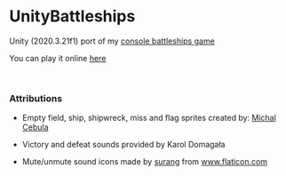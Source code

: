 # UnityBattleships

Unity (2020.3.21f1) port of my [console battleships game](https://github.com/exostin/ConsoleBattleshipsGame)

You can play it online [here](https://exostin.github.io/UnityBattleships/)

<br>

### Attributions

- Empty field, ship, shipwreck, miss and flag sprites created by: [Michal Cebula](https://github.com/MichaelCebula)

- Victory and defeat sounds provided by Karol Domagała

- <div>Mute/unmute sound icons made by <a href="https://www.flaticon.com/authors/surang" title="surang">surang</a> from <a href="https://www.flaticon.com/" title="Flaticon">www.flaticon.com</a></div>
